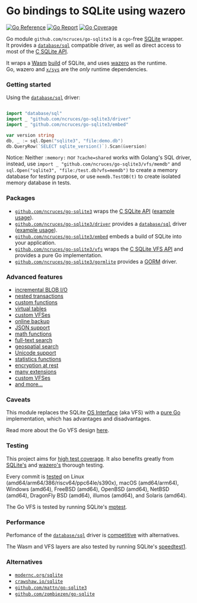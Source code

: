 # Go bindings to SQLite using wazero

[![Go Reference](https://pkg.go.dev/badge/image)](https://pkg.go.dev/github.com/ncruces/go-sqlite3)
[![Go Report](https://goreportcard.com/badge/github.com/ncruces/go-sqlite3)](https://goreportcard.com/report/github.com/ncruces/go-sqlite3)
[![Go Coverage](https://github.com/ncruces/go-sqlite3/wiki/coverage.svg)](https://github.com/ncruces/go-sqlite3/wiki/Test-coverage-report)

Go module `github.com/ncruces/go-sqlite3` is a `cgo`-free [SQLite](https://sqlite.org/) wrapper.\
It provides a [`database/sql`](https://pkg.go.dev/database/sql) compatible driver,
as well as direct access to most of the [C SQLite API](https://sqlite.org/cintro.html).

It wraps a [Wasm](https://webassembly.org/) [build](embed/) of SQLite,
and uses [wazero](https://wazero.io/) as the runtime.\
Go, wazero and [`x/sys`](https://pkg.go.dev/golang.org/x/sys) are the _only_ runtime dependencies.

### Getting started

Using the [`database/sql`](https://pkg.go.dev/database/sql) driver:
```go

import "database/sql"
import _ "github.com/ncruces/go-sqlite3/driver"
import _ "github.com/ncruces/go-sqlite3/embed"

var version string
db, _ := sql.Open("sqlite3", "file:demo.db")
db.QueryRow(`SELECT sqlite_version()`).Scan(&version)
```

Notice: Neither `:memory:` nor `?cache=shared` works with Golang's SQL driver, instead, 
use `import _ "github.com/ncruces/go-sqlite3/vfs/memdb"` and `sql.Open("sqlite3", "file:/test.db?vfs=memdb")`
to create a memory database for testing purpose, or use `memdb.TestDB(t)` to create isolated memory database in tests.

### Packages

- [`github.com/ncruces/go-sqlite3`](https://pkg.go.dev/github.com/ncruces/go-sqlite3)
  wraps the [C SQLite API](https://sqlite.org/cintro.html)
  ([example usage](https://pkg.go.dev/github.com/ncruces/go-sqlite3#example-package)).
- [`github.com/ncruces/go-sqlite3/driver`](https://pkg.go.dev/github.com/ncruces/go-sqlite3/driver)
  provides a [`database/sql`](https://pkg.go.dev/database/sql) driver
  ([example usage](https://pkg.go.dev/github.com/ncruces/go-sqlite3/driver#example-package)).
- [`github.com/ncruces/go-sqlite3/embed`](https://pkg.go.dev/github.com/ncruces/go-sqlite3/embed)
  embeds a build of SQLite into your application.
- [`github.com/ncruces/go-sqlite3/vfs`](https://pkg.go.dev/github.com/ncruces/go-sqlite3/vfs)
  wraps the [C SQLite VFS API](https://sqlite.org/vfs.html) and provides a pure Go implementation.
- [`github.com/ncruces/go-sqlite3/gormlite`](https://pkg.go.dev/github.com/ncruces/go-sqlite3/gormlite)
  provides a [GORM](https://gorm.io) driver.

### Advanced features

- [incremental BLOB I/O](https://sqlite.org/c3ref/blob_open.html)
- [nested transactions](https://sqlite.org/lang_savepoint.html)
- [custom functions](https://sqlite.org/c3ref/create_function.html)
- [virtual tables](https://sqlite.org/vtab.html)
- [custom VFSes](https://sqlite.org/vfs.html)
- [online backup](https://sqlite.org/backup.html)
- [JSON support](https://sqlite.org/json1.html)
- [math functions](https://sqlite.org/lang_mathfunc.html)
- [full-text search](https://sqlite.org/fts5.html)
- [geospatial search](https://sqlite.org/geopoly.html)
- [Unicode support](https://pkg.go.dev/github.com/ncruces/go-sqlite3/ext/unicode)
- [statistics functions](https://pkg.go.dev/github.com/ncruces/go-sqlite3/ext/stats)
- [encryption at rest](vfs/adiantum/README.md)
- [many extensions](ext/README.md)
- [custom VFSes](vfs/README.md#custom-vfses)
- [and more…](embed/README.md)

### Caveats

This module replaces the SQLite [OS Interface](https://sqlite.org/vfs.html)
(aka VFS) with a [pure Go](vfs/) implementation,
which has advantages and disadvantages.

Read more about the Go VFS design [here](vfs/README.md).

### Testing

This project aims for [high test coverage](https://github.com/ncruces/go-sqlite3/wiki/Test-coverage-report).
It also benefits greatly from [SQLite's](https://sqlite.org/testing.html) and
[wazero's](https://tetrate.io/blog/introducing-wazero-from-tetrate/#:~:text=Rock%2Dsolid%20test%20approach) thorough testing.

Every commit is [tested](https://github.com/ncruces/go-sqlite3/wiki/Test-matrix) on
Linux (amd64/arm64/386/riscv64/ppc64le/s390x), macOS (amd64/arm64),
Windows (amd64), FreeBSD (amd64), OpenBSD (amd64), NetBSD (amd64),
DragonFly BSD (amd64), illumos (amd64), and Solaris (amd64).

The Go VFS is tested by running SQLite's
[mptest](https://github.com/sqlite/sqlite/blob/master/mptest/mptest.c).

### Performance

Perfomance of the [`database/sql`](https://pkg.go.dev/database/sql) driver is
[competitive](https://github.com/cvilsmeier/go-sqlite-bench) with alternatives.

The Wasm and VFS layers are also tested by running SQLite's
[speedtest1](https://github.com/sqlite/sqlite/blob/master/test/speedtest1.c).

### Alternatives

- [`modernc.org/sqlite`](https://pkg.go.dev/modernc.org/sqlite)
- [`crawshaw.io/sqlite`](https://pkg.go.dev/crawshaw.io/sqlite)
- [`github.com/mattn/go-sqlite3`](https://pkg.go.dev/github.com/mattn/go-sqlite3)
- [`github.com/zombiezen/go-sqlite`](https://pkg.go.dev/github.com/zombiezen/go-sqlite)
